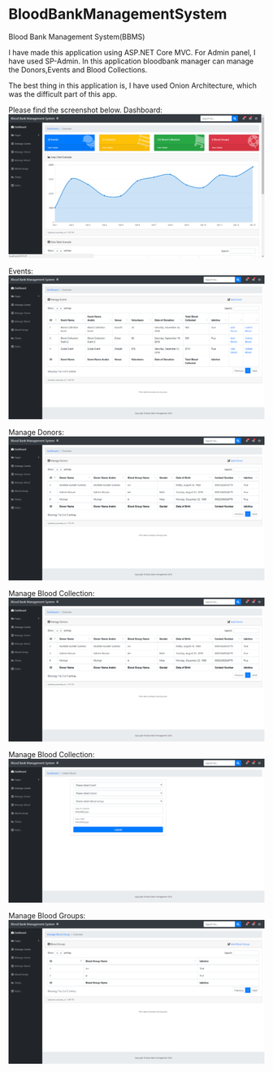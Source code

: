 # BloodBankManagementSystem
Blood Bank Management System(BBMS)

I have made this application using ASP.NET Core MVC. For Admin panel, I have used SP-Admin. In this application bloodbank manager can manage the Donors,Events and Blood Collections.

The best thing in this application is, I have used Onion Architecture, which was the difficult part of this app.

Please find the screenshot below. 
Dashboard: 
[![solarized dualmode](https://github.com/murtazaae/BloodBankManagementSystem/blob/master/Dashboard.png)](#features)

Events:
[![solarized dualmode](https://github.com/murtazaae/BloodBankManagementSystem/blob/master/events.png)](#features)

Manage Donors:
[![solarized dualmode](https://github.com/murtazaae/BloodBankManagementSystem/blob/master/donors.png)](#features)



Manage Blood Collection:
[![solarized dualmode](https://github.com/murtazaae/BloodBankManagementSystem/blob/master/bloodCollection.png)](#features)

Manage Blood Collection:
[![solarized dualmode](https://github.com/murtazaae/BloodBankManagementSystem/blob/master/AddBloodCollection.png)](#features)


Manage Blood Groups:
[![solarized dualmode](https://github.com/murtazaae/BloodBankManagementSystem/blob/master/BloodGroups.png)](#features)

